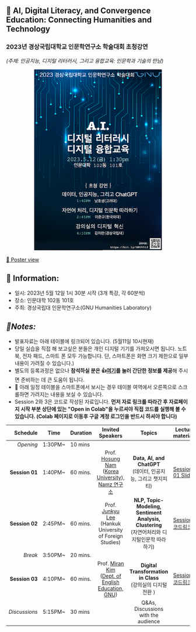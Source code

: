 ## 🌵 AI, Digital Literacy, and Convergence Education: Connecting Humanities and Technology  
### 2023년 경상국립대학교 인문학연구소 학술대회 초청강연 
_(주제: 인공지능, 디지털 리터러시, 그리고 융합교육: 인문학과 기술의 만남)_

<p align="center">
  <img src="poster_small.png" width="350" title="hover text">
</p>

[🔎 Poster view](https://github.com/MK316/workshops/blob/main/20230512_GNU/images/GNU0523_poster.png)
## 🌱 Information:
+ 일시: 2023년 5월 12일 1시 30분 시작 (3개 특강, 각 60분씩)
+ 장소: 인문대학 102동 101호
+ 주최: 경상국립대 인문학연구소(GNU Humanities Laboratory)

## _🌱Notes:_  
+ 발표자료는 아래 테이블에 링크되어 있습니다. (5월11일 10시현재)
+ 당일 실습을 직접 해 보고싶은 분들은 개인 디지털 기기를 가져오시면 됩니다. 노트북, 전자 패드, 스마트 폰 모두 가능합니다. 단, 스마트폰은 화면 크기 제한으로 일부 내용이 가려질 수 있습니다.)
+ 별도의 등록과정은 없으나 **참석하실 분은 👍[여기](https://forms.gle/2Txq7cp3Vugfs88H9)를 눌러 간단한 정보를 제공**해 주시면 준비하는 데 큰 도움이 됩니다.
+ 📲 아래 일정 테이블을 스마트폰에서 보시는 경우 테이블 여역에서 오른쪽으로 스크롤하면 가려지는 내용을 보실 수 있습니다. 
+ Session 2와 3은 코드로 작성된 자료입니다. **먼저 자료 링크를 따라간 후 자료페이지 시작 부분 상단에 있는 "Open in Colab"을 누르셔야 직접 코드를 실행해 볼 수 있습니다. (Colab 페이지로 이동후 구글 계정 로그인을 반드시 하셔야 합니다)**

|Schedule | Time | Duration | Invited Speakers | Topics | Lecture materials |
|--:|--|--|:--:|:--:|--|
|_Opening_| 1:30PM~ | 10 mins | |  ||
|**Session 01** |1:40PM~  | 60 mins.| Prof. [Hosung Nam](https://github.com/hsnam95) <Br>([Korea University](https://english.korea.ac.kr/english/about/professor.do)),<br>[Namz 연구소](https://www.youtube.com/@namz8170/featured) |  **Data, AI, and ChatGPT** <br>(데이터, 인공지능, 그리고 챗지피티) | [Session 01 Slides](https://github.com/MK316/workshops/blob/main/20230512_GNU/GNU_Session01.pdf)|
|**Session 02** |2:45PM~  | 60 mins.| Prof. [Junkyu Lee](http://builder.hufs.ac.kr/user/indexSub.action?codyMenuSeq=81372758&siteId=gse2&menuType=T&uId=1&sortChar=A&linkUrl=1_4.html&mainFrame=right#gse2_09) <br>(Hankuk University of Foreign Studies) |**NLP, Topic-Modeling, Sentiment Analysis, Clustering** <br>(자연어처리와 디지털인문학 따라하기) |[Session2 코드링크](https://github.com/junkyuhufs/workshop/blob/main/GNU_Session2.ipynb)|
|_Break_| 3:50PM~  |20 mins.  |||
|**Session 03** |4:10PM~ | 60 mins.| Prof. [Miran Kim](https://github.com/MK316) <br>([Dept. of English Education, GNU](https://www.gnu.ac.kr/englishedu/pi/prfsr/selectPrfsrIntrdView.do?mi=7463&ctgrySn=1403)) | **Digital Transformation in Class** <br>(강의실의 디지털 전환 ) |[Session3 코드링크](https://github.com/MK316/workshops/blob/main/20230512_GNU/GNU_session03.ipynb)|
| _Discussions_| 5:15PM~ | 30 mins|  |Q&As, Discussions with the audience ||


